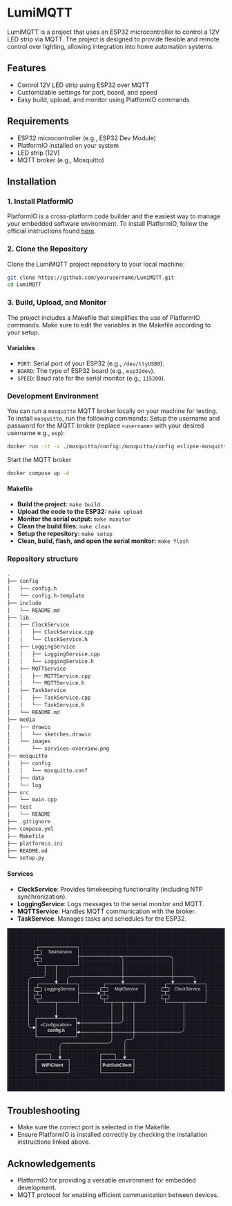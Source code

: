 # LumiMQTT
LumiMQTT is a project that uses an ESP32 microcontroller to control a 12V LED strip via MQTT. The project is designed to provide flexible and remote control over lighting, allowing integration into home automation systems.

## Features
- Control 12V LED strip using ESP32 over MQTT
- Customizable settings for port, board, and speed
- Easy build, upload, and monitor using PlatformIO commands

## Requirements
- ESP32 microcontroller (e.g., ESP32 Dev Module)
- PlatformIO installed on your system
- LED strip (12V)
- MQTT broker (e.g., Mosquitto)

## Installation
### 1. Install PlatformIO
PlatformIO is a cross-platform code builder and the easiest way to manage your embedded software environment. To install PlatformIO, follow the official instructions found [here](https://docs.platformio.org/en/latest/core/installation/methods/installer-script.html).

### 2. Clone the Repository
Clone the LumiMQTT project repository to your local machine:

```bash
git clone https://github.com/yourusername/LumiMQTT.git
cd LumiMQTT
```

### 3. Build, Upload, and Monitor
The project includes a Makefile that simplifies the use of PlatformIO commands. Make sure to edit the variables in the Makefile according to your setup.

#### Variables
- `PORT`: Serial port of your ESP32 (e.g., `/dev/ttyUSB0`).
- `BOARD`: The type of ESP32 board (e.g., `esp32dev`).
- `SPEED`: Baud rate for the serial monitor (e.g., `115200`).

### Development Environment
You can run a `mosquitto` MQTT broker locally on your machine for testing. To install `mosquitto`, run the following commands:
Setup the username and password for the MQTT broker (replace `<username>` with your desired username e.g., `esp`):
```bash
docker run -it -v ./mosquitto/config:/mosquitto/config eclipse-mosquitto mosquitto_passwd -c /mosquitto/config/password.txt <username>
```

Start the MQTT broker
```bash
docker compose up -d
```

#### Makefile

- **Build the project:** `make build`
- **Upload the code to the ESP32:** `make upload`
- **Monitor the serial output:** `make monitor`
- **Clean the build files:** `make clean`
- **Setup the repository:** `make setup`
- **Clean, build, flash, and open the serial monitor:** `make flash`

### Repository structure
```txt
.
├── config
│   ├── config.h
│   └── config.h-template
├── include
│   └── README.md
├── lib
│   ├── ClockService
│   │   ├── ClockService.cpp
│   │   └── ClockService.h
│   ├── LoggingService
│   │   ├── LoggingService.cpp
│   │   └── LoggingService.h
│   ├── MQTTService
│   │   ├── MQTTService.cpp
│   │   └── MQTTService.h
│   ├── TaskService
│   │   ├── TaskService.cpp
│   │   └── TaskService.h
│   └── README.md
├── media
│   ├── drawio
│   │   └── sketches.drawio
│   └── images
│       └── services-overview.png
├── mosquitto
│   ├── config
│   │   └── mosquitto.conf
│   ├── data
│   └── log
├── src
│   └── main.cpp
├── test
│   └── README
├── .gitignore
├── compose.yml
├── Makefile
├── platformio.ini
├── README.md
└── setup.py
```

#### Services
- **ClockService**: Provides timekeeping functionality (including NTP synchronization).
- **LoggingService**: Logs messages to the serial monitor and MQTT.
- **MQTTService**: Handles MQTT communication with the broker.
- **TaskService**: Manages tasks and schedules for the ESP32.

![Services Overview](media/images/services-overview.png)


## Troubleshooting
- Make sure the correct port is selected in the Makefile.
- Ensure PlatformIO is installed correctly by checking the installation instructions linked above.

## Acknowledgements
- PlatformIO for providing a versatile environment for embedded development.
- MQTT protocol for enabling efficient communication between devices.